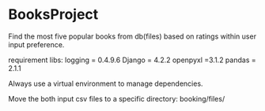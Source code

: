 # BooksProject
Find the most five popular books from db(files) based on ratings within user input preference.

requirement libs:
logging = 0.4.9.6
Django = 4.2.2
openpyxl =3.1.2
pandas = 2.1.1

Always use a virtual environment to manage dependencies.

Move the both input csv files to a specific directory: booking/files/



